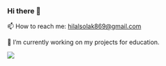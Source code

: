 ### Hi there 👋
📫 How to reach me: hilalsolak869@gmail.com

🔭 I’m currently working on my projects for education.


<img src="https://github-readme-stats.vercel.app/api?username=HilalSolak&&show_icons=true&title_color=ffffff&icon_color=bb2acf&text_color=daf7dc&bg_color=151515">
<!--
**HilalSolak/HilalSolak** is a ✨ _special_ ✨ repository because its `README.md` (this file) appears on your GitHub profile.

Here are some ideas to get you started:

- 🔭 I’m currently working on my projects for education.
- 🌱 I’m currently learning ...
- 👯 I’m looking to collaborate on ...
- 🤔 I’m looking for help with ...
- 💬 Ask me about ...
- 📫 How to reach me: hilalsolak869@gmail.com
- 😄 Pronouns: ...
- ⚡ Fun fact: ...
-->
